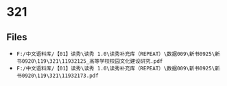 # 321

## Files

- `F:/中文语料库/【01】读秀\读秀 1.0\读秀补充库（REPEAT）\数据009\新书0925\新书0920\119\321\11932125_高等学校校园文化建设研究.pdf`
- `F:/中文语料库/【01】读秀\读秀 1.0\读秀补充库（REPEAT）\数据009\新书0925\新书0920\119\321\11932173.pdf`
